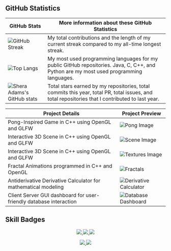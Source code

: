 
## GitHub Statistics
<!-- TABLE -->
| GitHub Stats | More information about these GitHub Statistics |
|---|---|
| ![GitHub Streak](https://github-readme-streak-stats.herokuapp.com/?user=sheraadams&count_private=true&show_icons=true&custom_title=Github&theme=tokyonight&bg_color=0,000000,130F40&layout=compact&border_radius=8) | My total contributions and the length of my current streak compared to my all-time longest streak.  |
| ![Top Langs](https://github-readme-stats.vercel.app/api/top-langs/?username=sheraadams&count_private=true&theme=tokyonight&bg_color=0,000000,130F40&layout=compact&border_radius=8&langs_count=20&hide=swift) | My most used programming languages for my public GitHub repositories. Java, C, C++, and Python are my most used programming languages. |
| ![Shera Adams's GitHub stats](https://github-readme-stats.vercel.app/api?username=sheraadams&show_icons=true&count_private=true&theme=tokyonight&bg_color=0,000000,130F40&layout=compact&border_radius=10) | Total stars earned by my repositories, total commits this year, total PR, total issues, and total repositories that I contributed to last year. |

| Project Details | Project Preview |
| --- | --- |
| Pong-Inspired Game in C++ using OpenGL and GLFW | ![Pong Image](https://github.com/sheraadams/nextterm/assets/110789514/242d91fd-93aa-4826-835b-98ccd8d02ff3) |
| Interactive 3D Scene in C++ using OpenGL and GLFW | ![Scene Image](https://github.com/sheraadams/nextterm/assets/110789514/15abcdb6-b4c2-4f31-88cf-97eac57bbc2f) |
| Interactive 3D Scene in C++ using OpenGL and GLFW | ![Textures Image](https://github.com/sheraadams/nextterm/assets/110789514/5a48f49a-1cbb-446e-8e22-7d0aa14cab69) |
| Fractal Animations programmed in C++ and OpenGL | ![Fractals](https://github.com/sheraadams/sheraadams/assets/110789514/1f912288-3f08-481d-aa4f-3509dd846093) |
| Antiderivative Derivative Calculator for mathematical modeling | ![Derivative Calculator](https://github.com/sheraadams/sheraadams/assets/110789514/f6958626-4a69-478e-b70b-c69734823962) |
| Client Server GUI dashboard for user-friendly database interaction | ![Database Dashboard](https://github.com/sheraadams/sheraadams/assets/110789514/8da7181b-9fc0-43ce-8050-1fbdbc1d57c3) |

## Skill Badges

<!-- skills -->
<p align="center">
  <a href="https://skillicons.dev">
    <img src="https://skillicons.dev/icons?i=java,git,ai,ps,eclipse,ae,idea,c,cpp,cs,html,js" />
    <img src="https://skillicons.dev/icons?i=lua,py,qt,vscode,visualstudio,matlab,mysql,linux,r" />
    <img src="https://skillicons.dev/icons?i=pr,ae,css" />
  </a>
</p>

<!-- contributors -->
<p align="center">
  <a href="https://skillicons.dev">
    <img src="https://img.shields.io/badge/all_contributors-32-orange.svg?style=flat-square" />
    <img src="https://komarev.com/ghpvc/?username=sheraadams" />
  </a>
</p>
